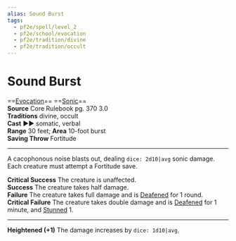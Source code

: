 ```yaml
---
alias: Sound Burst
tags:
  - pf2e/spell/level_2
  - pf2e/school/evocation
  - pf2e/tradition/divine
  - pf2e/tradition/occult
---
```


# Sound Burst

==[Evocation](../../../Traits/Evocation.md)== ==[Sonic](../../../Traits/Sonic.md)==  
__Source__ Core Rulebook pg. 370 3.0  
**Traditions** divine, occult  
**Cast** ►► somatic, verbal  
**Range** 30 feet; **Area** 10-foot burst  
**Saving Throw** Fortitude

---

A cacophonous noise blasts out, dealing `dice: 2d10|avg` sonic damage. Each creature must attempt a Fortitude save.

**Critical Success** The creature is unaffected.  
**Success** The creature takes half damage.  
**Failure** The creature takes full damage and is [Deafened](../../../Conditions/Deafened.md) for 1 round.  
**Critical Failure** The creature takes double damage and is [Deafened](../../../Conditions/Deafened.md) for 1 minute, and [Stunned](../../../Conditions/Stunned.md) 1.

<hr>

**Heightened (+1)** The damage increases by `dice: 1d10|avg`.
